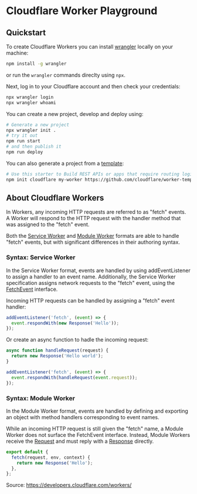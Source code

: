 # Cloudflare Worker Playground

## Quickstart

To create Cloudflare Workers you can install [wrangler](https://www.npmjs.com/package/wrangler) locally on your machine:

```bash
npm install -g wrangler
```

or run the `wrangler` commands direclty using `npx`.

Next, log in to your Cloudflare account and then check your credentials:

```bash
npx wrangler login
npx wrangler whoami
```

You can create a new project, develop and deploy using:

```bash
# Generate a new project
npx wrangler init .
# try it out
npm run start
# and then publish it
npm run deploy
```

You can also generate a project from a [template](https://developers.cloudflare.com/workers/get-started/quickstarts/):

```bash
# Use this starter to Build REST APIs or apps that require routing logic.
npm init cloudflare my-worker https://github.com/cloudflare/worker-template-router
```

## About Cloudflare Workers

In Workers, any incoming HTTP requests are referred to as "fetch" events. A Worker will respond to the HTTP request with the handler method that was assigned to the "fetch" event.

Both the [Service Worker](https://developers.cloudflare.com/workers/runtime-apis/fetch-event/#syntax-service-worker) and [Module Worker](https://developers.cloudflare.com/workers/runtime-apis/fetch-event/#syntax-module-worker) formats are able to handle "fetch" events, but with significant differences in their authoring syntax.

### ​​Syntax: Service Worker

In the Service Worker format, events are handled by using addEventListener to assign a handler to an event name. Additionally, the Service Worker specification assigns network requests to the "fetch" event, using the [FetchEvent](https://developer.mozilla.org/en-US/docs/Web/API/FetchEvent) interface.

Incoming HTTP requests can be handled by assigning a "fetch" event handler:

```javascript
addEventListener('fetch', (event) => {
  event.respondWith(new Response('Hello'));
});
```

Or create an async function to hadle the incoming request:

```javascript
async function handleRequest(request) {
  return new Response('Hello world');
}

addEventListener('fetch', (event) => {
  event.respondWith(handleRequest(event.request));
});
```

### ​​Syntax: Module Worker

In the Module Worker format, events are handled by defining and exporting an object with method handlers corresponding to event names.

While an incoming HTTP request is still given the "fetch" name, a Module Worker does not surface the FetchEvent interface. Instead, Module Workers receive the [Request](https://developers.cloudflare.com/workers/runtime-apis/request/) and must reply with a [Response](https://developers.cloudflare.com/workers/runtime-apis/response/) directly.

```javascript
export default {
  fetch(request, env, context) {
    return new Response('Hello');
  },
};
```

Source: https://developers.cloudflare.com/workers/
